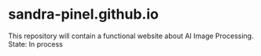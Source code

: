 # sandra-pinel.github.io
This repository will contain a functional website about AI Image Processing. State: In process 
